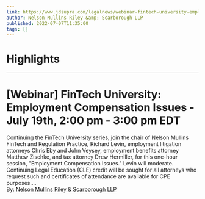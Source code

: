 ```yaml
---
link: https://www.jdsupra.com/legalnews/webinar-fintech-university-employment-8970580/
author: Nelson Mullins Riley &amp; Scarborough LLP
published: 2022-07-07T11:35:00
tags: []
---
```

# Highlights


---
# [Webinar] FinTech University: Employment Compensation Issues - July 19th, 2:00 pm - 3:00 pm EDT
Continuing the FinTech University series, join the chair of Nelson Mullins FinTech and Regulation Practice, Richard Levin, employment litigation attorneys Chris Eby and John Veysey, employment benefits attorney Matthew Zischke, and tax attorney Drew Hermiller, for this one-hour session, "Employment Compensation Issues." Levin will moderate. Continuing Legal Education (CLE) credit will be sought for all attorneys who request such and certificates of attendance are available for CPE purposes....  
By: [Nelson Mullins Riley & Scarborough LLP](https://www.jdsupra.com/profile/nelson_mullins_riley_scarborough/)